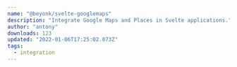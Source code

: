 ```yaml
---
name: "@beyonk/svelte-googlemaps"
description: "Integrate Google Maps and Places in Svelte applications."
author: "antony"
downloads: 123
updated: "2022-01-06T17:25:02.073Z"
tags: 
  - integration
---
```

